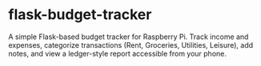# flask-budget-tracker
A simple Flask-based budget tracker for Raspberry Pi. Track income and expenses, categorize transactions (Rent, Groceries, Utilities, Leisure), add notes, and view a ledger-style report accessible from your phone.
